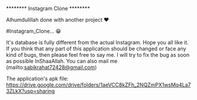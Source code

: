 ******** Instagram Clone ********

Alhumdulillah done with another project ♥

#Instagram_Clone... 😁

It's database is fully different from the actual Instagram.
Hope you all like it. If you think that any part of this application should be changed or face any kind of bugs, then please feel free to say me. I will try to fix the bug as soon as possible InShaaAllah. You can also mail me (mailto:sabikrahat72428@gmail.com)


The application's apk file: https://drive.google.com/drive/folders/1aeVCC8kZFh_2NQZmPX1wsMq4La73ZLkX?usp=sharing
